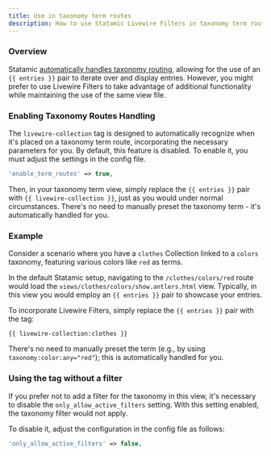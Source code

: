 ```yaml
---
title: Use in taxonomy term routes
description: How to use Statamic Livewire Filters in taxonomy term routes.
---
```


### Overview

Statamic [automatically handles taxonomy routing](https://statamic.dev/taxonomies#routing), allowing for the use of an `{{ entries }}` pair to iterate over and display entries. However, you might prefer to use Livewire Filters to take advantage of additional functionality while maintaining the use of the same view file.

### Enabling Taxonomy Routes Handling

The `livewire-collection` tag is designed to automatically recognize when it's placed on a taxonomy term route, incorporating the necessary parameters for you. By default, this feature is disabled. To enable it, you must adjust the settings in the config file.

```php
'enable_term_routes' => true,
```

Then, in your taxonomy term view, simply replace the `{{ entries }}` pair with `{{ livewire-collection }}`, just as you would under normal circumstances. There's no need to manually preset the taxonomy term - it's automatically handled for you.

### Example

Consider a scenario where you have a `clothes` Collection linked to a `colors` taxonomy, featuring various colors like `red` as terms.

In the default Statamic setup, navigating to the `/clothes/colors/red` route would load the `views/clothes/colors/show.antlers.html` view. Typically, in this view you would employ an `{{ entries }}` pair to showcase your entries.

To incorporate Livewire Filters, simply replace the `{{ entries }}` pair with the tag:

```antlers
{{ livewire-collection:clothes }}
```

There's no need to manually preset the term (e.g., by using `taxonomy:color:any="red"`); this is automatically handled for you.

### Using the tag without a filter

If you prefer not to add a filter for the taxonomy in this view, it's necessary to disable the `only_allow_active_filters` setting. With this setting enabled, the taxonomy filter would not apply.

To disable it, adjust the configuration in the config file as follows:

```php
'only_allow_active_filters' => false,
``` 
